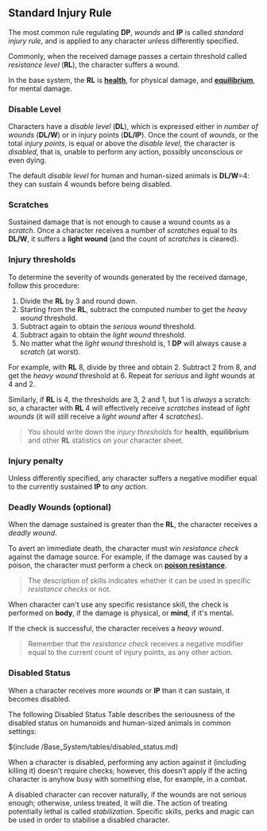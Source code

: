 ## Standard Injury Rule

The most common rule regulating **DP**, _wounds_ and **IP** is called
_standard injury rule_, and is applied to any character unless differently
specified.

Commonly, when the received damage passes a certain threshold called
_resistance level_ (**RL**), the character suffers a wound.

In the base system, the **RL** is [__health__](#health), for physical damage, and [__equilibrium__](#equilibrium), 
for mental damage.

### Disable Level

Characters have a _disable level_ (**DL**), which is expressed either
in _number of wounds_ (**DL/W**) or in injury points (**DL/IP**). Once the
count of _wounds_, or the total _injury points_, is equal or above the
_disable level_, the character is _disabled_, that is, unable to perform
any action, possibly unconscious or even dying.

The default _disable level_ for human and human-sized animals is __DL/W__=4:
they can sustain 4 wounds before being disabled.

### Scratches

Sustained damage that is not enough to cause a wound counts as a _scratch_.
Once a character receives a number of _scratches_ equal to its __DL/W__,
it suffers a __light wound__ (and the count of _scratches_ is cleared).

### Injury thresholds

To determine the severity of wounds generated by the received damage, follow
this procedure:

1. Divide the **RL** by 3 and round down.
2. Starting from the **RL**, subtract the computed number to get the
   _heavy wound_ threshold.
3. Subtract again to obtain the _serious wound_ threshold.
4. Subtract again to obtain the _light wound_ threshold.
5. No matter what the _light wound_ threshold is, 1 **DP** will always cause
   a _scratch_ (at worst).

For example, with **RL** 8, divide by three and obtain 2. Subtract 2 from 8,
and get the _heavy wound_ threshold at 6. Repeat for _serious_ and _light_
wounds at 4 and 2.

Similarly, if **RL** is 4, the thresholds are 3, 2 and 1, but 1 is *always* a
scratch: so, a character with **RL** 4 will effectively receive _scratches_
instead of _light wounds_ (it will still receive a _light wound_ after 4
_scratches_).

> You should write down the _injury thresholds_ for __health__, __equilibrium__
and other **RL** statistics on your character sheet.

### Injury penalty

Unless differently specified, any character suffers a negative modifier
equal to the currently sustained **IP** to _any action_.

### Deadly Wounds (optional)

When the damage sustained is greater than the **RL**, the character receives a
_deadly wound_.

To avert an immediate death, the character must win _resistance check_ against
the damage source. For example, if the damage was
caused by a poison, the character must perform a check on
[__poison resistance__](#poison-resistance).

> The description of skills indicates whether it can be used in specific
_resistance checks_ or not.

When character can't use any specific resistance skill, the check is performed
on __body__, if the damage is physical, or __mind__, if it's mental.

If the check is successful, the character receives a _heavy wound_.

> Remember that the _resistance check_ receives a negative modifier equal
to the current count of injury points, as any other action.


### Disabled Status

When a character receives more _wounds_ or **IP** than it can sustain,
it becomes disabled.

The following Disabled Status Table describes the seriousness of the disabled
status on humanoids and human-sized animals in common settings:

$(include /Base_System/tables/disabled_status.md)

When a character is disabled, performing any action against it (including
killing it) doesn’t require checks; however, this doesn’t apply if the acting
character is anyhow busy with something else, for example, in a combat.

A disabled character can recover naturally, if the wounds are not serious
enough; otherwise, unless treated, it will die.
The action of treating potentially lethal is called _stabilization_.
Specific skills, perks and magic
can be used in order to stabilise a disabled character.
